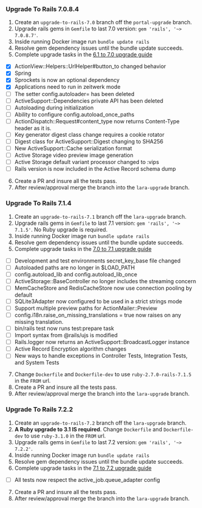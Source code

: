### Upgrade To Rails 7.0.8.4

1. Create an `upgrade-to-rails-7.0` branch off the `portal-upgrade` branch.
2. Upgrade rails gems in `Gemfile` to last 7.0 version: `gem 'rails', '~> 7.0.8.7'`.
3. Inside running Docker image run `bundle update rails`
4. Resolve gem dependency issues until the bundle update succeeds.
5. Complete upgrade tasks in the [6.1 to 7.0 upgrade guide](https://guides.rubyonrails.org/upgrading_ruby_on_rails.html#upgrading-from-rails-6-1-to-rails-7-0)

- [X] ActionView::Helpers::UrlHelper#button_to changed behavior
- [X] Spring
- [X] Sprockets is now an optional dependency
- [X] Applications need to run in zeitwerk mode
- [ ] The setter config.autoloader= has been deleted
- [ ] ActiveSupport::Dependencies private API has been deleted
- [ ] Autoloading during initialization
- [ ] Ability to configure config.autoload_once_paths
- [ ] ActionDispatch::Request#content_type now returns Content-Type header as it is.
- [ ] Key generator digest class change requires a cookie rotator
- [ ] Digest class for ActiveSupport::Digest changing to SHA256
- [ ] New ActiveSupport::Cache serialization format
- [ ] Active Storage video preview image generation
- [ ] Active Storage default variant processor changed to :vips
- [ ] Rails version is now included in the Active Record schema dump

6. Create a PR and insure all the tests pass.
7. After review/approval merge the branch into the `lara-upgrade` branch.

### Upgrade To Rails 7.1.4

1. Create an `upgrade-to-rails-7.1` branch off the `lara-upgrade` branch.
2. Upgrade rails gems in `Gemfile` to last 7.1 version: `gem 'rails', '~> 7.1.5'`.  No Ruby upgrade is required.
3. Inside running Docker image run `bundle update rails`
4. Resolve gem dependency issues until the bundle update succeeds.
5. Complete upgrade tasks in the [7.0 to 7.1 upgrade guide](https://guides.rubyonrails.org/upgrading_ruby_on_rails.html#upgrading-from-rails-7-0-to-rails-7-1)

- [ ] Development and test environments secret_key_base file changed
- [ ] Autoloaded paths are no longer in $LOAD_PATH
- [ ] config.autoload_lib and config.autoload_lib_once
- [ ] ActiveStorage::BaseController no longer includes the streaming concern
- [ ] MemCacheStore and RedisCacheStore now use connection pooling by default
- [ ] SQLite3Adapter now configured to be used in a strict strings mode
- [ ] Support multiple preview paths for ActionMailer::Preview
- [ ] config.i18n.raise_on_missing_translations = true now raises on any missing translation.
- [ ] bin/rails test now runs test:prepare task
- [ ] Import syntax from @rails/ujs is modified
- [ ] Rails.logger now returns an ActiveSupport::BroadcastLogger instance
- [ ] Active Record Encryption algorithm changes
- [ ] New ways to handle exceptions in Controller Tests, Integration Tests, and System Tests

7. Change `Dockerfile` and `Dockerfile-dev` to use `ruby-2.7.0-rails-7.1.5` in the `FROM` url.
8. Create a PR and insure all the tests pass.
9. After review/approval merge the branch into the `lara-upgrade` branch.

### Upgrade To Rails 7.2.2

1. Create an `upgrade-to-rails-7.2` branch off the `lara-upgrade` branch.
2. **A Ruby upgrade to 3.1 IS required**. Change `Dockerfile` and `Dockerfile-dev` to use `ruby-3.1.0` in the `FROM` url.
3. Upgrade rails gems in `Gemfile` to last 7.2 version: `gem 'rails', '~> 7.2.2'`.
4. Inside running Docker image run `bundle update rails`
5. Resolve gem dependency issues until the bundle update succeeds.
6. Complete upgrade tasks in the [7.1 to 7.2 upgrade guide](https://guides.rubyonrails.org/upgrading_ruby_on_rails.html#upgrading-from-rails-7-1-to-rails-7-2)

- [ ] All tests now respect the active_job.queue_adapter config

7. Create a PR and insure all the tests pass.
8. After review/approval merge the branch into the `lara-upgrade` branch.
